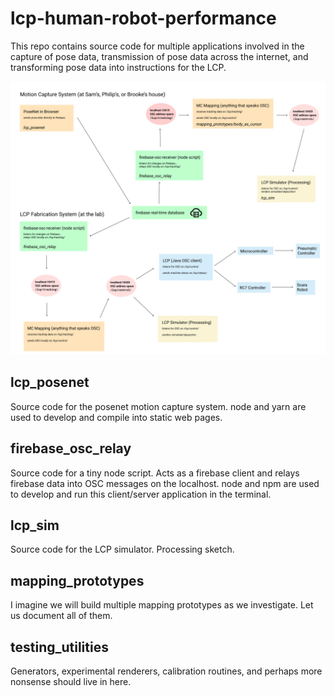 # lcp-human-robot-performance

This repo contains source code for multiple applications involved in the capture of pose data, transmission of pose data across the internet, and transforming pose data into instructions for the LCP.

![system diagram](https://raw.githubusercontent.com/philipkobernik/lcp-human-robot-performance/main/system-diagram-1.png)

## lcp_posenet
Source code for the posenet motion capture system. node and yarn are used to develop and compile into static web pages.

## firebase_osc_relay
Source code for a tiny node script. Acts as a firebase client and relays firebase data into OSC messages on the localhost. node and npm are used to develop and run this client/server application in the terminal.

## lcp_sim
Source code for the LCP simulator. Processing sketch.

## mapping_prototypes
I imagine we will build multiple mapping prototypes as we investigate. Let us document all of them.

## testing_utilities
Generators, experimental renderers, calibration routines, and perhaps more nonsense should live in here.
